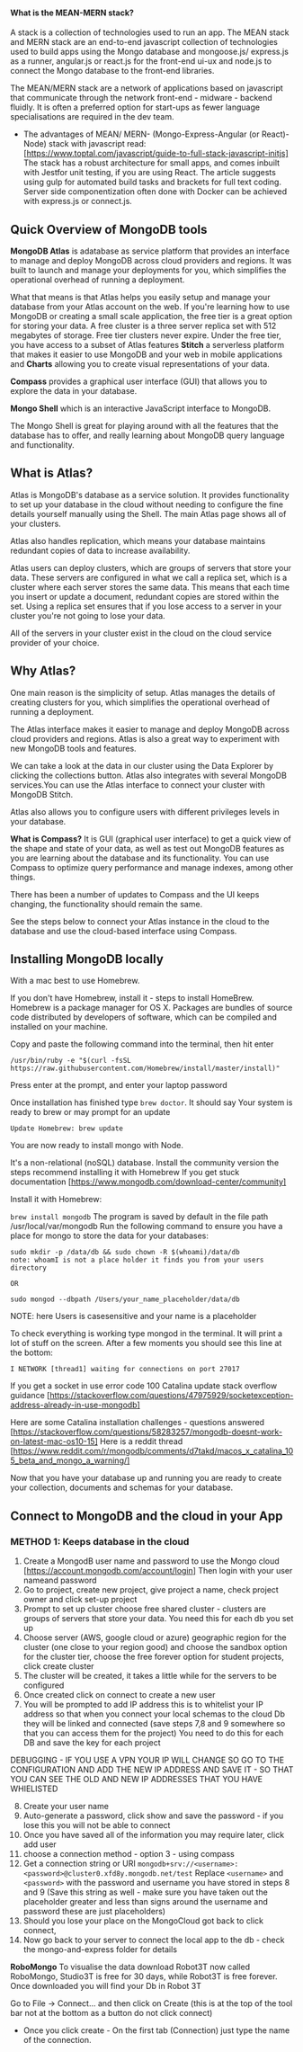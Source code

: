 #### What is the MEAN-MERN stack?

A stack is a collection of technologies used to run an app. The MEAN stack and MERN stack are an end-to-end javascript collection of technologies used to build apps using the Mongo database and mongoose.js/ express.js as a runner, angular.js or react.js for the front-end ui-ux and node.js to connect the Mongo database to the front-end libraries.

The MEAN/MERN stack are a network of applications based on javascript that communicate through the network front-end - midware - backend fluidly. It is often a preferred option for start-ups as fewer language specialisations are required in the dev team.

- The advantages of MEAN/ MERN- (Mongo-Express-Angular (or React)-Node) stack with javascript read: [https://www.toptal.com/javascript/guide-to-full-stack-javascript-initjs] The stack has a robust architecture for small apps, and comes inbuilt with Jestfor unit testing, if you are using React. The article suggests using gulp for automated build tasks and brackets for full text coding. Server side componentization often done with Docker can be achieved with express.js or connect.js.

## Quick Overview of MongoDB tools

**MongoDB Atlas** is adatabase as service platform that provides an interface to manage and deploy MongoDB across cloud providers and regions. It was built to launch and manage your deployments for you, which simplifies the operational overhead of running a deployment.

What that means is that Atlas helps you easily setup and manage your database from your Atlas account on the web. If you're learning how to use MongoDB or creating a small scale application, the free tier is a great option for storing your data. A free cluster is a three server replica set with 512 megabytes of storage. Free tier clusters never expire. Under the free tier, you have access to a subset of Atlas features **Stitch** a serverless platform that makes it easier to use MongoDB and your web in mobile applications and **Charts** allowing you to create visual representations of your data.

**Compass** provides a graphical user interface (GUI) that allows you to explore the data in your database.

**Mongo Shell** which is an interactive JavaScript interface to MongoDB.

The Mongo Shell is great for playing around with all the features that the database has to offer, and really learning about MongoDB query language and functionality.

## What is Atlas?

Atlas is MongoDB's database as a service solution. It provides functionality to set up your database in the cloud without needing to configure the fine details yourself manually using the Shell. The main Atlas page shows all of your clusters.

Atlas also handles replication, which means your database maintains redundant copies of data to increase availability.

Atlas users can deploy clusters, which are groups of servers that store your data. These servers are configured in what we call a replica set, which is a cluster where each server stores the same data. This means that each time you insert or update a document, redundant copies are stored within the set. Using a replica set ensures that if you lose access to a server in your cluster you're not going to lose your data.

All of the servers in your cluster exist in the cloud on the cloud service provider of your choice.

## Why Atlas?

One main reason is the simplicity of setup. Atlas manages the details of creating clusters for you, which simplifies the operational overhead of running a deployment.

The Atlas interface makes it easier to manage and deploy MongoDB across cloud providers and regions. Atlas is also a great way to experiment with new MongoDB tools and features.

We can take a look at the data in our cluster using the Data Explorer by clicking the collections button. Atlas also integrates with several MongoDB services.You can use the Atlas interface to connect your cluster with MongoDB Stitch.

Atlas also allows you to configure users with different privileges levels in your database.

**What is Compass?**
It is GUI (graphical user interface) to get a quick view of the shape and state of your data, as well as test out MongoDB features as you are learning about the database and its functionality. You can use Compass to optimize query performance and manage indexes, among other things.

There has been a number of updates to Compass and the UI keeps changing, the functionality should remain the same.

See the steps below to connect your Atlas instance in the cloud to the database and use the cloud-based interface using Compass.

## Installing MongoDB locally

With a mac best to use Homebrew.

If you don't have Homebrew, install it - steps to install HomeBrew. Homebrew is a package manager for OS X. Packages are bundles of source code distributed by developers of software, which can be compiled and installed on your machine.

Copy and paste the following command into the terminal, then hit enter

```
/usr/bin/ruby -e "$(curl -fsSL https://raw.githubusercontent.com/Homebrew/install/master/install)"

```

Press enter at the prompt, and enter your laptop password

Once installation has finished type `brew doctor`. It should say Your system is ready to brew or may prompt for an update

```
Update Homebrew: brew update
```

You are now ready to install mongo with Node.

It's a non-relational (noSQL) database. Install the community version the steps recommend installing it with Homebrew If you get stuck documentation [https://www.mongodb.com/download-center/community]

Install it with Homebrew:

`brew install mongodb`
The program is saved by default in the file path /usr/local/var/mongodb Run the following command to ensure you have a place for mongo to store the data for your databases:

```
sudo mkdir -p /data/db && sudo chown -R $(whoami)/data/db
note: whoamI is not a place holder it finds you from your users directory

OR

sudo mongod --dbpath /Users/your_name_placeholder/data/db

```

NOTE: here Users is casesensitive and your name is a placeholder

To check everything is working type mongod in the terminal. It will print a lot of stuff on the screen. After a few moments you should see this line at the bottom:

```
I NETWORK [thread1] waiting for connections on port 27017
```

If you get a socket in use error code 100 Catalina update stack overflow guidance [https://stackoverflow.com/questions/47975929/socketexception-address-already-in-use-mongodb]

Here are some Catalina installation challenges - questions answered [https://stackoverflow.com/questions/58283257/mongodb-doesnt-work-on-latest-mac-os10-15] Here is a reddit thread [https://www.reddit.com/r/mongodb/comments/d7takd/macos_x_catalina_105_beta_and_mongo_a_warning/]

Now that you have your database up and running you are ready to create your collection, documents and schemas for your database.

## Connect to MongoDB and the cloud in your App

### METHOD 1: Keeps database in the cloud

1. Create a MongodB user name and password to use the Mongo cloud [https://account.mongodb.com/account/login] Then login with your user nameand password
2. Go to project, create new project, give project a name, check project owner and click set-up project
3. Prompt to set up cluster choose free shared cluster - clusters are groups of servers that store your data. You need this for each db you set up
4. Choose server (AWS, google cloud or azure) geographic region for the cluster (one close to your region good) and choose the sandbox option for the cluster tier, choose the free forever option for student projects, click create cluster
5. The cluster will be created, it takes a little while for the servers to be configured
6. Once created click on connect to create a new user
7. You will be prompted to add IP address this is to whitelist your IP address so that when you connect your local schemas to the cloud Db they will be linked and connected (save steps 7,8 and 9 somewhere so that you can access them for the project) You need to do this for each DB and save the key for each project

DEBUGGING - IF YOU USE A VPN YOUR IP WILL CHANGE SO GO TO THE CONFIGURATION AND ADD THE NEW IP ADDRESS AND SAVE IT - SO THAT YOU CAN SEE THE OLD AND NEW IP ADDRESSES THAT YOU HAVE WHIELISTED

8. Create your user name
9. Auto-generate a password, click show and save the password - if you lose this you will not be able to connect
10. Once you have saved all of the information you may require later, click add user
11. choose a connection method - option 3 - using compass
12. Get a connection string or URI
    `mongodb+srv://<username>:<password>@cluster0.xfd8y.mongodb.net/test`
    Replace `<username>` and `<password>` with the password and username you have stored in steps 8 and 9 (Save this string as well - make sure you have taken out the placeholder greater and less than signs around the username and password these are just placeholders)
13. Should you lose your place on the MongoCloud got back to click connect,
14. Now go back to your server to connect the local app to the db - check the mongo-and-express folder for details

**RoboMongo**
To visualise the data download Robot3T now called RoboMongo, Studio3T is free for 30 days, while Robot3T is free forever. Once downloaded you will find your Db in Robot 3T

Go to File -> Connect... and then click on Create (this is at the top of the tool bar not at the bottom as a button do not click connect)

- Once you click create - On the first tab (Connection) just type the name of the connection.
